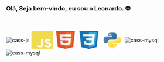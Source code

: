 ### Olá, Seja bem-vindo, eu sou o Leonardo. 👽

##


##

<div style="display: inline_block"><br>

  <img align="center" alt="cass-js" height="50" width="60" src="https://cdn.jsdelivr.net/gh/devicons/devicon/icons/java/java-original.svg" />
  <img align="center" alt="Rafa-Js" height="50" width="60" src="https://raw.githubusercontent.com/devicons/devicon/master/icons/javascript/javascript-plain.svg">
  <img align="center" alt="Rafa-HTML" height="50" width="60" src="https://raw.githubusercontent.com/devicons/devicon/master/icons/html5/html5-original.svg">
  <img align="center" alt="Rafa-CSS" height="50" width="60" src="https://raw.githubusercontent.com/devicons/devicon/master/icons/css3/css3-original.svg"> 
  <img align="center" alt="Rafa-Python" height="50" width="60" src="https://raw.githubusercontent.com/devicons/devicon/master/icons/python/python-original.svg">
  <link rel="stylesheet" href="https://cdn.jsdelivr.net/gh/devicons/devicon@v2.15.1/devicon.min.css">
  <img align="center" alt="cass-mysql" height="50" width="60" src="https://cdn.jsdelivr.net/gh/devicons/devicon/icons/mysql/mysql-original-wordmark.svg" />
 <img align="center" alt="cass-mysql" height="50" width="60" src="https://cdn.icon-icons.com/icons2/2415/PNG/512/swift_original_logo_icon_146332.png" /> 
</div>

##




